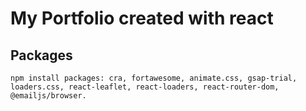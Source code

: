 # My Portfolio created with react

## Packages

`npm install packages: cra, fortawesome, animate.css, gsap-trial, loaders.css, react-leaflet, react-loaders, react-router-dom, @emailjs/browser.`





